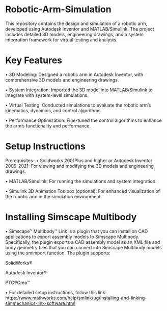 # Robotic-Arm-Simulation
This repository contains the design and simulation of a robotic arm, developed using Autodesk Inventor and MATLAB/Simulink. The project includes detailed 3D models, engineering drawings, and a system integration framework for virtual testing and analysis.
# Key Features 
• 3D Modeling: Designed a robotic arm in Autodesk Inventor, with comprehensive 3D models and engineering drawings.

• System Integration: Imported the 3D model into MATLAB/Simulink to integrate with system-level simulations.

• Virtual Testing: Conducted simulations to evaluate the robotic arm’s kinematics, dynamics, and control algorithms.

• Performance Optimization: Fine-tuned the control algorithms to enhance the arm’s functionality and performance.

# Setup Instructions
Prerequisites-
• Solidworks 2001Plus and higher or Autodesk Inventor 2009-2021: For viewing and modifying the 3D models and engineering drawings.

• MATLAB/Simulink: For running the simulations and system integration.

• Simulink 3D Animation Toolbox (optional): For enhanced visualization of the robotic arm in the simulation environment.

# Installing Simscape Multibody
• Simscape™ Multibody™ Link is a plugin that you can install on CAD applications to export assembly models to Simscape Multibody. Specifically, the plugin exports a CAD assembly model as an XML file and body geometry files that you can convert into Simscape Multibody models using the smimport function. The plugin supports:

SolidWorks®

Autodesk Inventor®

PTC®Creo™

• For detailed setup instructions, follow this link:
https://www.mathworks.com/help/smlink/ug/installing-and-linking-simmechanics-link-software.html


